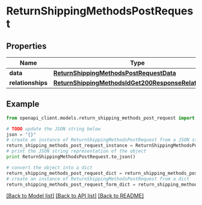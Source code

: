 # ReturnShippingMethodsPostRequest


## Properties
Name | Type | Description | Notes
------------ | ------------- | ------------- | -------------
**data** | [**ReturnShippingMethodsPostRequestData**](ReturnShippingMethodsPostRequestData.md) |  | [optional] 
**relationships** | [**ReturnShippingMethodsIdGet200ResponseRelationships**](ReturnShippingMethodsIdGet200ResponseRelationships.md) |  | [optional] 

## Example

```python
from openapi_client.models.return_shipping_methods_post_request import ReturnShippingMethodsPostRequest

# TODO update the JSON string below
json = "{}"
# create an instance of ReturnShippingMethodsPostRequest from a JSON string
return_shipping_methods_post_request_instance = ReturnShippingMethodsPostRequest.from_json(json)
# print the JSON string representation of the object
print ReturnShippingMethodsPostRequest.to_json()

# convert the object into a dict
return_shipping_methods_post_request_dict = return_shipping_methods_post_request_instance.to_dict()
# create an instance of ReturnShippingMethodsPostRequest from a dict
return_shipping_methods_post_request_form_dict = return_shipping_methods_post_request.from_dict(return_shipping_methods_post_request_dict)
```
[[Back to Model list]](../README.md#documentation-for-models) [[Back to API list]](../README.md#documentation-for-api-endpoints) [[Back to README]](../README.md)


